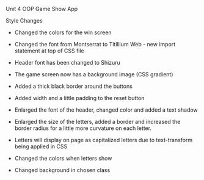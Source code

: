 Unit 4 OOP Game Show App


Style Changes

* Changed the colors for the win screen
* Changed the font from Montserrat to Titillium Web - new import statement at top of CSS file
* Header font has been changed to Shizuru
* The game screen now has a background image (CSS gradient)

* Added a thick black border around the buttons
* Added width and a little padding to the reset button


* Enlarged the font of the header, changed color and added a text shadow

* Enlarged the size of the letters, added a border and increased the border radius for a little more curvature on each letter.

* Letters will display on page as capitalized letters due to text-transform being applied in CSS

* Changed the colors when letters show

* Changed background in chosen class